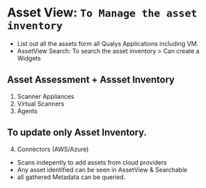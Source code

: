 # Asset View: `To Manage the asset inventory`
- List out all the assets form all Qualys Applications including VM.
- AssetView Search: To search the asset inventory > Can create a Widgets

## Asset Assessment + Assset Inventory
1. Scanner Appliances
2. Virtual Scanners
3. Agents

## To update only Asset Inventory.
4. Connectors (AWS/Azure)
- Scans indepently to add assets from cloud providers
- Any asset identified can be seen in AssetView & Searchable
- all gathered Metadata can be queried.
